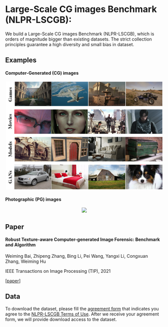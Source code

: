 # Large-Scale CG images Benchmark (NLPR-LSCGB):

We build a Large-Scale CG images Benchmark (NLPR-LSCGB), which is orders of magnitude bigger than existing datasets. The strict collection principles guarantee a high diversity and small bias in dataset.

## Examples

#### Computer-Generated (CG) images

<p align="center">
<img src="figs/CG_examples.png" width="500">
</p>

#### Photographic (PG) images

<p align="center">
<img src="figs/NI_examples.png" width="500">
</p>

## Paper

#### Robust Texture-aware Computer-generated Image Forensic: Benchmark and Algorithm

Weiming Bai, Zhipeng Zhang, Bing Li, Pei Wang, Yangxi Li, Congxuan Zhang, Weiming Hu

IEEE Transactions on Image Processing (TIP), 2021

[[paper](https://ieeexplore.ieee.org/document/9559870)]

## Data

To download the dataset, please fill the [agreement form](https://docs.google.com/forms/d/e/1FAIpQLSeHbLQ-Mtzl42Yb5wIJ0IQfbW0X7HqC3nsCogFWmjAglarmNA/viewform) that indicates you agree to the [NLPR-LSCGB Terms of Use](https://drive.google.com/file/d/1w8V8ddEJge8O_GTCjtr8dE0Z7ZQ-0MuK/view?usp=sharing). After we receive your agreement form, we will provide download access to the dataset.
